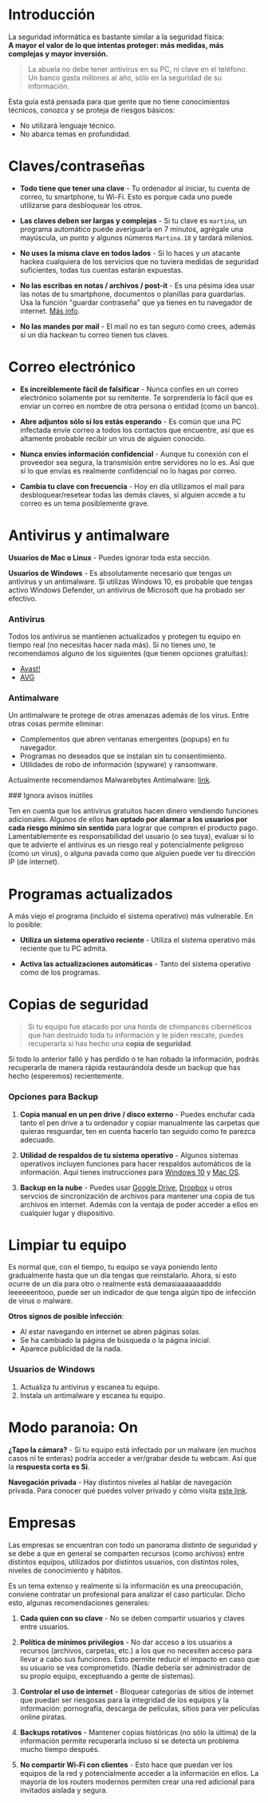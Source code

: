 # Introducción

La seguridad informática es bastante similar a la seguridad física:<br />
**A mayor el valor de lo que intentas proteger: más medidas, más complejas y mayor inversión.**

> La abuela no debe tener antivirus en su PC, ni clave en el teléfono. <br />Un banco gasta millones al año, sólo en la seguridad de su información.

Esta guía está pensada para que gente que no tiene conocimientos técnicos, conozca y se proteja de riesgos básicos:

* No utilizará lenguaje técnico.
* No abarca temas en profundidad.

# Claves/contraseñas

* **Todo tiene que tener una clave** - Tu ordenador al iniciar, tu cuenta de correo, tu smartphone, tu Wi-Fi. Esto es porque cada uno puede utilizarse para desbloquear los otros.

* **Las claves deben ser largas y complejas** - Si tu clave es `martina`, un programa automático puede averiguarla en 7 minutos, agrégale una mayúscula, un punto y algunos números `Martina.18` y tardará milenios.

* **No uses la misma clave en todos lados** - Si lo haces y un atacante hackea cualquiera de los servicios que no tuviera medidas de seguridad suficientes, todas tus cuentas estarán expuestas.

* **No las escribas en notas / archivos / post-it** - Es una pésima idea usar las notas de tu smartphone, documentos o planillas para guardarlas. Usa la función "guardar contraseña" que ya tienes en tu navegador de internet. [Más info](./claves/).

* **No las mandes por mail** - El mail no es tan seguro como crees, además si un día hackean tu correo tienen tus claves.


# Correo electrónico

* **Es increiblemente fácil de falsificar** - Nunca confíes en un correo electrónico solamente por su remitente. Te sorprendería lo fácil que es enviar un correo en nombre de otra persona o entidad (como un banco).

* **Abre adjuntos sólo si los estás esperando** - Es común que una PC infectada envíe correo a todos los contactos que encuentre, así que es altamente probable recibir un virus de alguien conocido.

* **Nunca envíes información confidencial** - Aunque tu conexión con el proveedor sea segura, la transmisión entre servidores no lo es. Así que si lo que envías es realmente confidencial no lo hagas por correo.

* **Cambia tu clave con frecuencia** - Hoy en día utilizamos el mail para desbloquear/resetear todas las demás claves, si alguien accede a tu correo es un tema posiblemente grave.


# Antivirus y antimalware

**Usuarios de Mac o Linux** - Puedes ignorar toda esta sección.

**Usuarios de Windows** - Es absolutamente necesario que tengas un antivirus y un antimalware. Si utilizas Windows 10, es probable que tengas activo Windows Defender, un antivirus de Microsoft que ha probado ser efectivo.

### Antivirus

Todos los antivirus se mantienen actualizados y protegen tu equipo en tiempo real (no necesitas hacer nada más). Si no tienes uno, te recomendamos alguno de los siguientes (que tienen opciones gratuitas):

* [Avast!](https://www.avast.com/)
* [AVG](https://www.avg.com/)

### Antimalware

Un antimalware te protege de otras amenazas además de los virus. Entre otras cosas permite eliminar:

* Complementos que abren ventanas emergentes (popups) en tu navegador.
* Programas no deseados que se instalan sin tu consentimiento.
* Utilidades de robo de información (spyware) y ransomware.

Actualmente recomendamos Malwarebytes Antimalware: [link](https://es.malwarebytes.com/).

### Ignora avisos inútiles

Ten en cuenta que los antivirus gratuitos hacen dinero vendiendo funciones adicionales. Algunos de ellos **han optado por alarmar a los usuarios por cada riesgo mínimo sin sentido** para lograr que compren el producto pago.<br />Lamentablemente es responsabilidad del usuario (o sea tuya), evaluar si lo que te advierte el antivirus es un riesgo real y potencialmente peligroso (como un virus), o alguna pavada como que alguien puede ver tu dirección IP (de internet).


# Programas actualizados

A más viejo el programa (incluido el sistema operativo) más vulnerable. En lo posible:

* **Utiliza un sistema operativo reciente** - Utiliza el sistema operativo más reciente que tu PC admita.

* **Activa las actualizaciones automáticas** - Tanto del sistema operativo como de los programas.

# Copias de seguridad

> Si tu equipo fue atacado por una horda de chimpancés cibernéticos que han destruido toda tu información y te piden rescate, puedes recuperarla si has hecho una **copia de seguridad**.

Si todo lo anterior falló y has perdido o te han robado la información, podrás recuperarla de manera rápida restaurándola  desde un backup que has hecho (esperemos) recientemente.

### Opciones para Backup

1. **Copia manual en un pen drive / disco externo** - Puedes enchufar cada tanto el pen drive a tu ordenador y copiar manualmente las carpetas que quieras resguardar, ten en cuenta hacerlo tan seguido como te parezca adecuado.

2. **Utilidad de respaldos de tu sistema operativo** - Algunos sistemas operativos incluyen funciones para hacer respaldos automáticos de la información. Aquí tienes instrucciones para [Windows 10](https://support.microsoft.com/es-ar/help/4027408/windows-10-backup-and-restore) y [Mac OS](https://support.apple.com/es-es/HT201250).

3. **Backup en la nube** - Puedes usar [Google Drive](https://drive.google.com/), [Dropbox](https://www.dropbox.com/) u otros servcios de sincronización de archivos para mantener una copia de tus archivos en internet. Además con la ventaja de poder acceder a ellos en cualquier lugar y dispositivo.

# Limpiar tu equipo

Es normal que, con el tiempo, tu equipo se vaya poniendo lento gradualmente hasta que un día tengas que reinstalarlo. Ahora, si esto ocurre de un día para otro o realmente está demasiaaaaaaadddo leeeeeentooo, puede ser un indicador de que tenga algún tipo de infección de virus o malware.

**Otros signos de posible infección**:

* Al estar navegando en internet se abren páginas solas.
* Se ha cambiado la página de búsqueda o la página inicial.
* Aparece publicidad de la nada.

### Usuarios de Windows

1. Actualiza tu antivirus y escanea tu equipo.
2. Instala un antimalware y escanea tu equipo.

# Modo paranoia: On

**¿Tapo la cámara?** - Si tu equipo está infectado por un malware (en muchos casos ni te enteras) podría acceder a ver/grabar desde tu webcam. Así que la **respuesta corta es Si**.

**Navegación privada** - Hay distintos niveles al hablar de navegación privada. Para conocer qué puedes volver privado y cómo visita [este link](./navegacion-privada/).

# Empresas

Las empresas se encuentran con todo un panorama distinto de seguridad y se debe a que en general se comparten recursos (como archivos) entre distintos equipos, utilizados por distintos usuarios, con distintos roles, niveles de conocimiento y hábitos.

Es un tema extenso y realmente si la información es una preocupación, conviene contratar un profesional para analizar el caso particular. Dicho esto, algunas recomendaciones generales:

1. **Cada quien con su clave** - No se deben compartir usuarios y claves entre usuarios.

2. **Política de mínimos privilegios** - No dar acceso a los usuarios a recursos (archivos, carpetas, etc.) a los que no necesiten acceso para llevar a cabo sus funciones. Esto permite reducir el impacto en caso que su usuario se vea comprometido. (Nadie debería ser administrador de su propio equipo, exceptuando a gente de sistemas).

3. **Controlar el uso de internet** - Bloquear categorías de sitios de internet que puedan ser riesgosas para la integridad de los equipos y la información: pornografía, descarga de películas, sitios para ver películas online piratas.

4. **Backups rotativos** - Mantener copias históricas (no sólo la última) de la información permite recuperarla incluso si se detecta un problema mucho tiempo después.

5. **No compartir Wi-Fi con clientes** - Esto hace que puedan ver los equipos de la red y potencialmente acceder a la información en ellos. La mayoría de los routers modernos permiten crear una red adicional para invitados aislada y segura.
